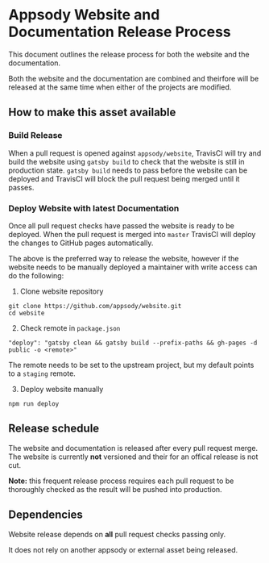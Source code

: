 # Appsody Website and Documentation Release Process
This document outlines the release process for both the website and the documentation.

Both the website and the documentation are combined and theirfore will be released at the same time when either of the projects are modified.

## How to make this asset available
### Build Release
When a pull request is opened against `appsody/website`, TravisCI will try and build the website using `gatsby build` to check that the website is still in production state. `gatsby build` needs to pass before the website can be deployed and TravisCI will block the pull request being merged until it passes.

### Deploy Website with latest Documentation
Once all pull request checks have passed the website is ready to be deployed. When the pull request is merged into `master` TravisCI will deploy the changes to GitHub pages automatically.

The above is the preferred way to release the website, however if the website needs to be manually deployed a maintainer with write access can do the following:

1. Clone website repository
```
git clone https://github.com/appsody/website.git
cd website
```

2. Check remote in `package.json`
```
"deploy": "gatsby clean && gatsby build --prefix-paths && gh-pages -d public -o <remote>"
```
The remote needs to be set to the upstream project, but my default points to a `staging` remote.

3. Deploy website manually
```
npm run deploy
```

## Release schedule
The website and documentation is released after every pull request merge. The website is currently **not** versioned and their for an offical release is not cut.

**Note:** this frequent release process requires each pull request to be thoroughly checked as the result will be pushed into production.

## Dependencies
Website release depends on **all** pull request checks passing only.

It does not rely on another appsody or external asset being released.


